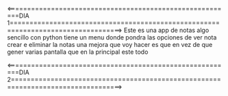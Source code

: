 <=========================================================DIA 1==================================================================================>
Este es una app de notas algo sencillo con python tiene un menu donde pondra las opciones de ver nota crear e eliminar la notas una mejora que voy hacer es que en vez de que gener varias pantalla que en la principal este todo

<=========================================================DIA 2==================================================================================>

